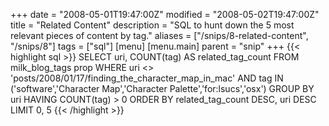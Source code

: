 +++
date = "2008-05-01T19:47:00Z"
modified = "2008-05-02T19:47:00Z"
title = "Related Content"
description = "SQL to hunt down the 5 most relevant pieces of content by tag."
aliases = ["/snips/8-related-content", "/snips/8"]
tags = ["sql"]
[menu]
  [menu.main]
    parent = "snip"
+++
{{< highlight sql >}}
SELECT uri, COUNT(tag) AS related_tag_count
FROM milk_blog_tags prop
WHERE uri <> 'posts/2008/01/17/finding_the_character_map_in_mac'
AND tag IN ('software','Character Map','Character Palette','for:lsucs','osx')
GROUP BY uri
HAVING COUNT(tag) > 0
ORDER BY related_tag_count DESC, uri DESC
LIMIT 0, 5
{{< /highlight >}}
